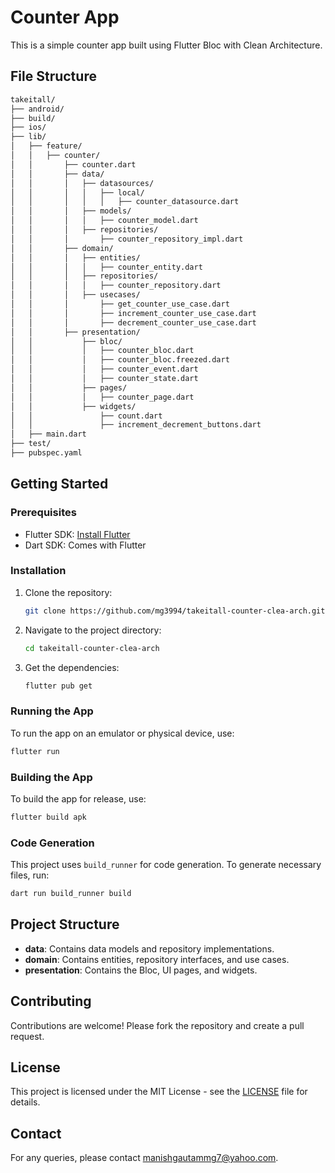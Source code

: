 # Counter App

This is a simple counter app built using Flutter Bloc with Clean Architecture.

## File Structure


```bash
takeitall/
├── android/
├── build/
├── ios/
├── lib/
│   ├── feature/
│   │   ├── counter/
│   │       ├── counter.dart
│   │       ├── data/
│   │       │   ├── datasources/
│   │       │   │   ├── local/
│   │       │   │   │   ├── counter_datasource.dart
│   │       │   ├── models/
│   │       │   │   ├── counter_model.dart
│   │       │   ├── repositories/
│   │       │       ├── counter_repository_impl.dart
│   │       ├── domain/
│   │       │   ├── entities/
│   │       │   │   ├── counter_entity.dart
│   │       │   ├── repositories/
│   │       │   │   ├── counter_repository.dart
│   │       │   ├── usecases/
│   │       │       ├── get_counter_use_case.dart
│   │       │       ├── increment_counter_use_case.dart
│   │       │       ├── decrement_counter_use_case.dart
│   │       ├── presentation/
│   │           ├── bloc/
│   │           │   ├── counter_bloc.dart
│   │           │   ├── counter_bloc.freezed.dart
│   │           │   ├── counter_event.dart
│   │           │   ├── counter_state.dart
│   │           ├── pages/
│   │           │   ├── counter_page.dart
│   │           ├── widgets/
│   │               ├── count.dart
│   │               ├── increment_decrement_buttons.dart
│   ├── main.dart
├── test/
├── pubspec.yaml
```

## Getting Started

### Prerequisites

- Flutter SDK: [Install Flutter](https://flutter.dev/docs/get-started/install)
- Dart SDK: Comes with Flutter

### Installation

1. Clone the repository:
    ```sh
    git clone https://github.com/mg3994/takeitall-counter-clea-arch.git
    ```
2. Navigate to the project directory:
    ```sh
    cd takeitall-counter-clea-arch
    ```
3. Get the dependencies:
    ```sh
    flutter pub get
    ```

### Running the App

To run the app on an emulator or physical device, use:
```sh
flutter run
```

### Building the App

To build the app for release, use:
```sh
flutter build apk
```

### Code Generation

This project uses `build_runner` for code generation. To generate necessary files, run:
```sh
dart run build_runner build
```

## Project Structure

- **data**: Contains data models and repository implementations.
- **domain**: Contains entities, repository interfaces, and use cases.
- **presentation**: Contains the Bloc, UI pages, and widgets.

## Contributing

Contributions are welcome! Please fork the repository and create a pull request.

## License

This project is licensed under the MIT License - see the [LICENSE](LICENSE) file for details.

## Contact

For any queries, please contact [manishgautammg7@yahoo.com](mailto:manishgautammg7@yahoo.com).
